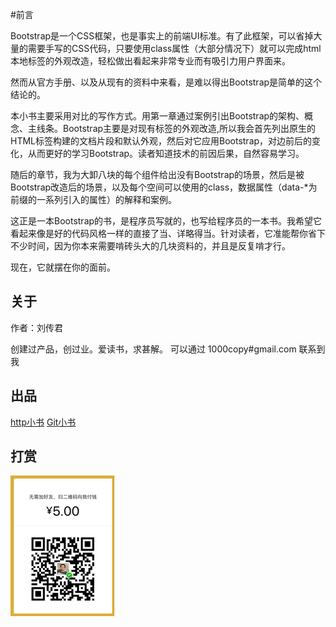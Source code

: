 #前言

Bootstrap是一个CSS框架，也是事实上的前端UI标准。有了此框架，可以省掉大量的需要手写的CSS代码，只要使用class属性（大部分情况下）就可以完成html本地标签的外观改造，轻松做出看起来非常专业而有吸引力用户界面来。

然而从官方手册、以及从现有的资料中来看，是难以得出Bootstrap是简单的这个结论的。

本小书主要采用对比的写作方式。用第一章通过案例引出Bootstrap的架构、概念、主线条。Bootstrap主要是对现有标签的外观改造,所以我会首先列出原生的HTML标签构建的文档片段和默认外观，然后对它应用Bootstrap，对边前后的变化，从而更好的学习Bootstrap。读者知道技术的前因后果，自然容易学习。

随后的章节，我为大卸八块的每个组件给出没有Bootstrap的场景，然后是被Bootstrap改造后的场景，以及每个空间可以使用的class，数据属性（data-*为前缀的一系列引入的属性）的解释和案例。

这正是一本Bootstrap的书，是程序员写就的，也写给程序员的一本书。我希望它看起来像是好的代码风格一样的直接了当、详略得当。针对读者，它准能帮你省下不少时间，因为你本来需要啃砖头大的几块资料的，并且是反复啃才行。

现在，它就摆在你的面前。

## 关于

作者：刘传君

创建过产品，创过业。爱读书，求甚解。
可以通过 1000copy#gmail.com 联系到我

## 出品

[http小书](http://www.ituring.com.cn/book/1791) 
[Git小书](http://www.ituring.com.cn/book/1870) 

## 打赏

  ![打赏](book/money.png)  